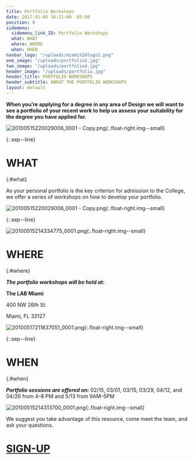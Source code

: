 ```yaml
---
title: Portfolio Workshops
date: 2017-01-05 16:21:00 -05:00
position: 0
sidemenu:
  sidemenu_link_ID: Portfolio Workshops
  what: WHAT
  where: WHERE
  when: WHEN
navbar_logo: "/uploads/miami%20logo1.png"
one_image: "/uploads/portfolio2.jpg"
two_image: "/uploads/portfolio4.jpg"
header_image: "/uploads/portfolio.jpg"
header_title: PORTFOLIO WORKSHOPS
header_subtitle: ABOUT THE PORTFOLIO WORKSHOPS
layout: default
---
```


**When you’re applying for a degree in any area of Design we will want to see a portfolio of your recent work to help us assess your suitability for the degree you have applied for.**

![20100515220029006_0001 - Copy.png](/uploads/20100515220029006_0001%20-%20Copy.png){:.float-right.img--small}

{:.sep--line}


# WHAT
{:#what}

As your personal portfolio is the key criterion for admission to the College, we offer a series of workshops on how to develop your portfolio. 

![20100515220029006_0001 - Copy.png](/uploads/20100515220029006_0001%20-%20Copy.png){:.float-right.img--small}


{:.sep--line}


![20100515214334775_0001.png](/uploads/20100515214334775_0001.png){:.float-right.img--small}

# WHERE
{:#where}

***The portfolio workshops will be held at:***

**The LAB Miami**

400 NW 26th St.

Miami, FL 33127

![20100517211837051_0001.png](/uploads/20100517211837051_0001.png){:.float-right.img--small}

{:.sep--line}


# WHEN
{:#when}

***Portfolio sessions are offered on:***
02/15, 03/01, 03/15, 03/29, 04/12, and 04/26 from 4–8 PM and  5/13 from 9AM–5PM

![20100515214313700_0001.png](/uploads/20100515214313700_0001.png){:.float-right.img--small}

We suggest you take advantage of this resource, come meet the team, and ask your questions.

# [SIGN-UP](http://twitter.us13.list-manage1.com/subscribe?u=22ea9a71440103660b3899d3f&id=d788a70a98)